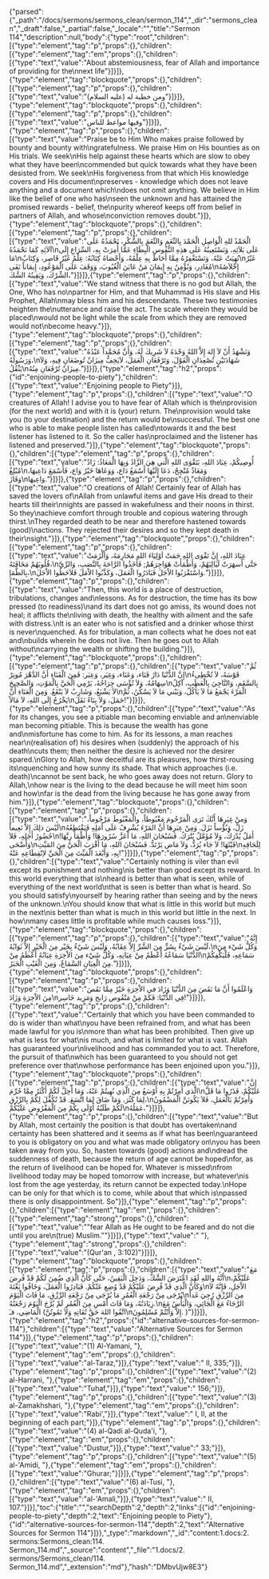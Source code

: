 {"parsed":{"_path":"/docs/sermons/sermons_clean/sermon_114","_dir":"sermons_clean","_draft":false,"_partial":false,"_locale":"","title":"Sermon 114","description":null,"body":{"type":"root","children":[{"type":"element","tag":"p","props":{},"children":[{"type":"element","tag":"em","props":{},"children":[{"type":"text","value":"About abstemiousness, fear of Allah and importance of providing for the\nnext life"}]}]},{"type":"element","tag":"blockquote","props":{},"children":[{"type":"element","tag":"p","props":{},"children":[{"type":"text","value":"ومن خطبة له (عليه السلام)"}]}]},{"type":"element","tag":"blockquote","props":{},"children":[{"type":"element","tag":"p","props":{},"children":[{"type":"text","value":"وفيها مواعظ للناس"}]}]},{"type":"element","tag":"p","props":{},"children":[{"type":"text","value":"Praise be to Him Who makes praise followed by bounty and bounty with\ngratefulness. We praise Him on His bounties as on His trials. We seek\nHis help against these hearts which are slow to obey what they have been\ncommended but quick towards what they have been desisted from. We seek\nHis forgiveness from that which His knowledge covers and His document\npreserves - knowledge which does not leave anything and a document which\ndoes not omit anything. We believe in Him like the belief of one who has\nseen the unknown and has attained the promised rewards - belief, the\npurity whereof keeps off from belief in partners of Allah, and whose\nconviction removes doubt."}]},{"type":"element","tag":"blockquote","props":{},"children":[{"type":"element","tag":"p","props":{},"children":[{"type":"text","value":"الْحَمْدُ للهِ الْوَاصِلِ الْحَمْدَ بِالنِّعَمِ وَالنِّعَمَ بِالشُّكْرِ، نَحْمَدُهُ عَلَى آلاَئِهِ كَمَا نَحْمَدُهُ\nعَلَى بَلاَئِهِ، وَنَسْتَعِينُهُ عَلَى هذِهِ النُّفُوسِ الْبِطَاءِ عَمَّا أُمِرَتْ بِهِ، السِّرَاعِ إِلَى مَا\nنُهِيَتْ عَنْهُ، وَنَسْتَغْفِرُهُ مِمَّا أَحَاطَ بِهِ عِلْمُهُ، وَأَحْصَاهُ كِتَابُهُ: عِلْمٌ غَيْرُ قَاصِر، وَكِتَابٌ\nغَيْرُ مُغَادِر، وَنُؤْمِنُ بِهِ إِيمَانَ مَنْ عَايَنَ الْغُيُوبَ، وَوَقَفَ عَلَى الْمَوْعُودِ، إِيمَاناً نَفَى\nإِخْلاَصُهُ الشِّرْكَ، وَيَقِينُهُ الشَّكَ،"}]}]},{"type":"element","tag":"p","props":{},"children":[{"type":"text","value":"We stand witness that there is no god but Allah, the One, Who has no\npartner for Him, and that Muhammad is His slave and His Prophet, Allah\nmay bless him and his descendants. These two testimonies heighten the\nutterance and raise the act. The scale wherein they would be placed\nwould not be light while the scale from which they are removed would not\nbecome heavy."}]},{"type":"element","tag":"blockquote","props":{},"children":[{"type":"element","tag":"p","props":{},"children":[{"type":"text","value":"وَنَشْهَدُ أَنْ لاَ إِلهَ إِلاَّ اللهُ وَحْدَهُ لاَ شَرِيكَ لَهُ، وَأَنَّ مُحَمَّداً عَبْدُهُ وَرَسُولُهُ،\nشَهَادَتَيْنِ تُصْعِدَانِ الْقَوْلَ، وَتَرْفَعَانِ الْعَمَلَ، لاَيَخِفُّ مِيزَانٌ تُوضَعَانِ فِيهِ، وَلاَ يَثْقُلُ\nمِيزَانٌ تُرْفَعَانِ مِنُهُ."}]}]},{"type":"element","tag":"h2","props":{"id":"enjoining-people-to-piety"},"children":[{"type":"text","value":"Enjoining people to Piety"}]},{"type":"element","tag":"p","props":{},"children":[{"type":"text","value":"O creatures of Allah! I advise you to have fear of Allah which is the\nprovision (for the next world) and with it is (your) return. The\nprovision would take you (to your destination) and the return would be\nsuccessful. The best one who is able to make people listen has called\ntowards it and the best listener has listened to it. So the caller has\nproclaimed and the listener has listened and preserved."}]},{"type":"element","tag":"blockquote","props":{},"children":[{"type":"element","tag":"p","props":{},"children":[{"type":"text","value":"أُوصِيكُمْ، عِبَادَ اللهِ، بَتَقْوَى اللهِ الَّتي هِيَ الزَّادُ وَبِهَا الْمَعَاذُ: زَادٌ مُبْلِغٌ\nوَمَعَاذٌ مُنْجِحٌ، دَعَا إِلَيْهَا أَسْمَعُ دَاع، وَوَعَاهَا خَيْرُ وَاع، فَأَسْمَعَ دَاعِيهَا، وَفَازَ\nوَاعِيهَا."}]}]},{"type":"element","tag":"p","props":{},"children":[{"type":"text","value":"O creations of Allah! Certainly fear of Allah has saved the lovers of\nAllah from unlawful items and gave His dread to their hearts till their\nnights are passed in wakefulness and their noons in thirst. So they\nachieve comfort through trouble and copious watering through thirst.\nThey regarded death to be near and therefore hastened towards (good)\nactions. They rejected their desires and so they kept death in their\nsight."}]},{"type":"element","tag":"blockquote","props":{},"children":[{"type":"element","tag":"p","props":{},"children":[{"type":"text","value":"عِبَادَ اللهِ، إِنَّ تَقْوَى اللهِ حَمَتْ أوْلِيَاءَ اللهِ مَحَارِمَهُ، وَأَلْزَمَتْ قُلُوبَهُمْ مَخَافَتَهُ،\nحَتَّى أَسهَرَتْ لَيَالِيَهُمْ، وَأَظْمَأَتْ هَوَاجِرَهُمْ; فَأَخَذُوا الرَّاحَةَ بِالنَّصَبِ، وَالرِّيَّ بِالظَّمَإِ،\nوَاسْتَقْرَبُوا الاْجَلَ فَبَادَرُوا الْعَمَلَ، وَكَذَّبُوا الاْمَلَ فَلاَحَظُوا الاْجَلَ."}]}]},{"type":"element","tag":"p","props":{},"children":[{"type":"text","value":"Then, this world is a place of destruction, tribulations, changes and\nlessons. As for destruction, the time has its bow pressed (to readiness)\nand its dart does not go amiss, its wound does not heal; it afflicts the\nliving with death, the healthy with ailment and the safe with distress.\nIt is an eater who is not satisfied and a drinker whose thirst is never\nquenched. As for tribulation, a man collects what he does not eat and\nbuilds wherein he does not live. Then he goes out to Allah without\ncarrying the wealth or shifting the building."}]},{"type":"element","tag":"blockquote","props":{},"children":[{"type":"element","tag":"p","props":{},"children":[{"type":"text","value":"ثُمَّ إِنَّ الدُّنْيَا دَارُ فَنَاء، وَعَنَاء، وَغِيَر، وَعِبَر: فَمِنَ الْفَنَاءِ أَنَّ الدَّهْرَ مُوتِرٌ\nقَوْسَهُ، لاَ تُخْطِىءُ سِهَامُهُ، وَلاَ تُؤْسَى جِرَاحُهُ، يَرْمِي الْحَيَّ بِالْمَوْتِ، وَالصَّحِيحَ\nبِالسَّقَمِ، وَالنَّاجِيَ بِالْعَطَبِ، آكِلٌ لاَ يَشْبَعُ، وَشَارِبٌ لاَ يَنْقَعُ. وَمِنَ الْعَنَاءِ أَنَّ\nالْمَرْءَ يَجْمَعُ مَا لاَ يَأْكُلُ، وَيَبْني مَا لاَ يَسْكُنُ، ثُمَّ يَخْرُجُ إِلَى اللهِ، لاَ مَالاً\nحَمَلَ، وَلاَ بِنَاءً نَقَلَ!"}]}]},{"type":"element","tag":"p","props":{},"children":[{"type":"text","value":"As for its changes, you see a pitiable man becoming enviable and an\nenviable man becoming pitiable. This is because the wealth has gone and\nmisfortune has come to him. As for its lessons, a man reaches near\n(realisation of) his desires when (suddenly) the approach of his death\ncuts them; then neither the desire is achieved nor the desirer spared.\nGlory to Allah, how deceitful are its pleasures, how thirst-rousing its\nquenching and how sunny its shade. That which approaches (i.e. death)\ncannot be sent back, he who goes away does not return. Glory to Allah,\nhow near is the living to the dead because he will meet him soon and how\nfar is the dead from the living because he has gone away from him."}]},{"type":"element","tag":"blockquote","props":{},"children":[{"type":"element","tag":"p","props":{},"children":[{"type":"text","value":"وَمنْ غِيَرِهَا أَنَّكَ تَرَى الْمَرْحُومَ مَغْبُوطاً، والْمَغْبُوطَ مَرْحُوماً، لَيْسَ ذلِكَ إِلاَّ نَعِيماً\nزَلَّ، وَبُؤْساً نَزَلَ. وَمِنْ عِبَرِهَا أَنَّ المَرْءَ يُشْرِفُ عَلَى أَمَلِهِ فَيَقْتَطِعُهُ حُضُورُ أَجَلِهِ، فَلاَ\nأَمَلٌ يُدْرَكُ، وَلاَ مُؤَمَّلٌ يُتْرَكُ. فَسُبْحَانَ اللهِ، مَا أَعَزَّ سُرُورَهَا! وَأَظْمَأَ رِيَّهَا! وَأَضْحَى\nفَيْئَهَا! لاَ جَاء يُرَدُّ، وَلاَ مَاض يَرْتَدُّ. فَسُبْحَانَ اللهِ، مَا أَقْرَبَ الْحَيَّ مِنَ المَيِّتِ\nلِلَحَاقِهِ بِهِ، وَأَبْعَدَ الْمَيِّتَ مِنَ الْحَيِّ لاِنْقِطَاعِهِ عَنْهُ!"}]}]},{"type":"element","tag":"p","props":{},"children":[{"type":"text","value":"Certainly nothing is viler than evil except its punishment and nothing\nis better than good except its reward. In this world everything that is\nheard is better than what is seen, while of everything of the next world\nthat is seen is better than what is heard. So you should satisfy\nyourself by hearing rather than seeing and by the news of the unknown.\nYou should know that what is little in this world but much in the next\nis better than what is much in this world but little in the next. In how\nmany cases little is profitable while much causes loss."}]},{"type":"element","tag":"blockquote","props":{},"children":[{"type":"element","tag":"p","props":{},"children":[{"type":"text","value":"إِنَّهُ لَيْسَ شَيْءٌ بِشَرٍّ مِنَ الشَّرِّ إِلاَّ عِقَابُهُ، وَلَيْسَ شَيْءٌ بِخَيْر مِنَ الْخَيْرِ إِلاَّ ثَوَابُهُ،\nوَكُلُّ شَيْء مِنَ الدُّنْيَا سَمَاعُهُ أَعْظَمُ مِنْ عِيَانِهِ، وَكُلُّ شَيْء مِنَ الاْخِرَةِ عِيَانُهُ أَعْظَمُ مِنْ\nسَمَاعِهِ، فَلْيَكْفِكُمْ مِنَ الْعِيَانِ السَّمَاعُ، وَمِنَ الْغَيْبِ الْخَبَرُ."}]}]},{"type":"element","tag":"blockquote","props":{},"children":[{"type":"element","tag":"p","props":{},"children":[{"type":"text","value":"وَاعْلَمُوا أَنَّ مَا نَقَصَ مِنَ الدُّنْيَا وَزَادَ في الاْخِرَةِ خَيْرٌ مِمَّا نَقَصَ مِنَ الاْخِرَةِ وَزَادَ\nفِي الدُّنْيَا: فَكَمْ مِنْ مَنْقُوص رَابح وَمَزِيد خَاسِر!"}]}]},{"type":"element","tag":"p","props":{},"children":[{"type":"text","value":"Certainly that which you have been commanded to do is wider than what\nyou have been refrained from, and what has been made lawful for you is\nmore than what has been prohibited. Then give up what is less for what\nis much, and what is limited for what is vast. Allah has guaranteed your\nlivelihood and has commanded you to act. Therefore, the pursuit of that\nwhich has been guaranteed to you should not get preference over that\nwhose performance has been enjoined upon you."}]},{"type":"element","tag":"blockquote","props":{},"children":[{"type":"element","tag":"p","props":{},"children":[{"type":"text","value":"إنَّ الَّذي أُمِرْتُمْ بِهِ أَوْسَعُ مِنَ الَّذِي نُهِيتُمْ عَنْهُ، وَمَا أُحِلَّ لَكُمْ أَكْثَرُ مِمَّا حُرِّمَ\nعَلَيْكُمْ، فَذَرُوا مَا قَلَّ لِمَا كَثُرَ، وَمَا ضَاقَ لِمَا اتَّسَعَ. قَدْ تُكُفِّلَ لِكُمْ بِالرِّزْقِ،\nوَأُمِرْتُمْ بَالْعَمَلِ، فَلاَ يَكُونَنَّ الْمَضْمُونُ لَكُمْ طَلَبُهُ أَوْلَى بِكُمْ مِنَ الْمَفْرُوضِ عَلَيْكُمْ\nعَمَلُهُ،"}]}]},{"type":"element","tag":"p","props":{},"children":[{"type":"text","value":"But by Allah, most certainly the position is that doubt has overtaken\nand certainty has been shattered and it seems as if what has been\nguaranteed to you is obligatory on you and what was made obligatory on\nyou has been taken away from you. So, hasten towards (good) actions and\ndread the suddenness of death, because the return of age cannot be hoped\nfor, as the return of livelihood can be hoped for. Whatever is missed\nfrom livelihood today may be hoped tomorrow with increase, but whatever\nis lost from the age yesterday, its return cannot be expected today.\nHope can be only for that which is to come, while about that which is\npassed there is only disappointment. So"}]},{"type":"element","tag":"p","props":{},"children":[{"type":"element","tag":"em","props":{},"children":[{"type":"element","tag":"strong","props":{},"children":[{"type":"text","value":"\"fear Allah as He ought to be feared and do not die until you are\n(true) Muslim.\""}]}]},{"type":"text","value":" "},{"type":"element","tag":"strong","props":{},"children":[{"type":"text","value":"(Qur'an , 3:102)"}]}]},{"type":"element","tag":"blockquote","props":{},"children":[{"type":"element","tag":"p","props":{},"children":[{"type":"text","value":"مَعَ أَنَّهُ واللهِ لَقَدِ اعْتَرَضَ الشَّكُّ، وَدَخِلَ الْيَقِينُ، حَتَّى كَأَنَّ الَّذِي ضُمِنَ لَكُمْ قَدْ فُرِضَ\nعَلَيْكُمْ، وَكَأَنَّ الَّذِي قَدْ فُرِضَ عَلَيْكُمْ قَدْ وُضِعِ عَنْكُمْ. فَبَادِرُوا الْعَمَلَ، وَخَافُوا بَغْتَةَ\nالاْجَلِ، فَإِنَّهُ لاَ يُرْجَى مِنْ رَجْعَةِ الْعُمُرِ مَا يُرْجَى مِنْ رَجْعَةِ الرِّزْقِ، مَا فَاتَ الْيَوْمَ\nمِنَ الرِّزْقِ رُجِيَ غَداً زِيَادَتُهُ، وَمَا فَاتَ أَمْسِ مِنَ الْعُمُرِ لَمْ يُرْجَ الْيَوُمَ رَجْعَتُهُ.\nالرَّجَاءُ مَعَ الْجَائِي، وَالْيَأْسُ مَعَ الْمَاضِي، فـَ (اتَّقُوا اللهَ حَقَّ تُقَاتِهِ وَلاَ تَمُوتُنَّ\nإِلاَّ وَأَنْتُمْ مُسْلِمُونَ. )"}]}]},{"type":"element","tag":"h2","props":{"id":"alternative-sources-for-sermon-114"},"children":[{"type":"text","value":"Alternative Sources for Sermon 114"}]},{"type":"element","tag":"p","props":{},"children":[{"type":"text","value":"(1) Al-Yamani, "},{"type":"element","tag":"em","props":{},"children":[{"type":"text","value":"al-Taraz,"}]},{"type":"text","value":" II, 335;"}]},{"type":"element","tag":"p","props":{},"children":[{"type":"text","value":"(2) al-Harrani, "},{"type":"element","tag":"em","props":{},"children":[{"type":"text","value":"Tuhaf,"}]},{"type":"text","value":" 156;"}]},{"type":"element","tag":"p","props":{},"children":[{"type":"text","value":"(3) al-Zamakhshari, "},{"type":"element","tag":"em","props":{},"children":[{"type":"text","value":"Rabi',"}]},{"type":"text","value":" I, II, at the beginning of each part;"}]},{"type":"element","tag":"p","props":{},"children":[{"type":"text","value":"(4) al-Qadi al-Quda'i, "},{"type":"element","tag":"em","props":{},"children":[{"type":"text","value":"Dustur,"}]},{"type":"text","value":" 33;"}]},{"type":"element","tag":"p","props":{},"children":[{"type":"text","value":"(5) al-'Amidi, "},{"type":"element","tag":"em","props":{},"children":[{"type":"text","value":"Ghurar;"}]}]},{"type":"element","tag":"p","props":{},"children":[{"type":"text","value":"(6) al-Tusi, "},{"type":"element","tag":"em","props":{},"children":[{"type":"text","value":"al-'Amali,"}]},{"type":"text","value":" II, 107."}]}],"toc":{"title":"","searchDepth":2,"depth":2,"links":[{"id":"enjoining-people-to-piety","depth":2,"text":"Enjoining people to Piety"},{"id":"alternative-sources-for-sermon-114","depth":2,"text":"Alternative Sources for Sermon 114"}]}},"_type":"markdown","_id":"content:1.docs:2. sermons:Sermons_clean:114. Sermon_114.md","_source":"content","_file":"1.docs/2. sermons/Sermons_clean/114. Sermon_114.md","_extension":"md"},"hash":"DMbvUjw8E3"}